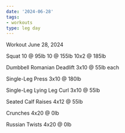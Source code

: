 ```yaml
---
date: '2024-06-28'
tags:
- workouts
type: leg day
---
```


Workout June 28, 2024

Squat
10 @ 95lb
10 @ 155lb
10x2 @ 185lb

Dumbbell Romanian Deadlift
3x10 @ 55lb each

Single-Leg Press
3x10 @ 180lb

Single-Leg Lying Leg Curl
3x10 @ 55lb

Seated Calf Raises
4x12 @ 55lb

Crunches
4x20 @ 0lb

Russian Twists
4x20 @ 0lb